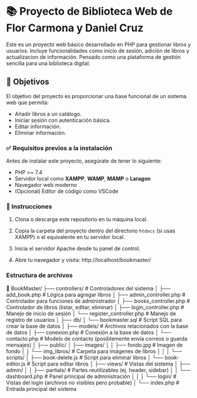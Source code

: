 # 📚 Proyecto de Biblioteca Web de Flor Carmona y Daniel Cruz

Este es un proyecto web básico desarrollado en PHP para gestionar libros y usuarios. Incluye funcionalidades como inicio de sesión, adición de libros y actualizacion de información. Pensado como una plataforma de gestión sencilla para una biblioteca digital.

## 🎯 Objetivos

El objetivo del proyecto es proporcionar una base funcional de un sistema web que permita:

- Añadir libros a un catálogo.
- Iniciar sesión con autenticación básica.
- Editar información.
- Eliminar información.

### ✅ Requisitos previos a la instalación

Antes de instalar este proyecto, asegúrate de tener lo siguiente:

- PHP >= 7.4
- Servidor local como **XAMPP**, **WAMP**, **MAMP** o **Laragon**
- Navegador web moderno
- (Opcional) Editor de código como VSCode

### 🔧 Instrucciones

1. Clona o descarga este repositorio en tu máquina local.

2. Copia la carpeta del proyecto dentro del directorio `htdocs` (si usas XAMPP) o el equivalente en tu servidor local.

3. Inicia el servidor Apache desde tu panel de control.

4. Abre tu navegador y visita: http://localhost/bookmaster/


### Estructura de archivos

📁 BookMaster/
├── controllers/                 # Controladores del sistema
│   ├── add_book.php            # Lógica para agregar libros
│   ├── admin_controller.php    # Controlador para funciones de administrador
│   ├── books_controller.php    # Controlador de libros (listar, editar, eliminar)
│   ├── login_controller.php    # Manejo de inicio de sesión
│   └── register_controller.php # Manejo de registro de usuarios
│
├── db/
│   └── bookmaster.sql          # Script SQL para crear la base de datos
│
├── models/                     # Archivos relacionados con la base de datos
│   ├── conexion.php            # Conexión a la base de datos
│   └── contacto.php            # Modelo de contacto (posiblemente envía correos o guarda mensajes)
│
├── public/
│   ├── images/
│   │   ├── fondo.jpg           # Imagen de fondo
│   │   └── img_libros/         # Carpeta para imágenes de libros
│   │
│   └── scripts/
│       ├── book-delete.js      # Script para eliminar libros
│       └── book-editor.js      # Script para editar libros
│
├── views/                      # Vistas del sistema
│   ├── admin/
│   │   ├── partials/           # Partes reutilizables (ej. header, sidebar)
│   │   └── dashboard.php       # Panel principal de administración
│   │
│   └── login/                  # Vistas del login (archivos no visibles pero probable)
│
└── index.php                   # Entrada principal del sistema

